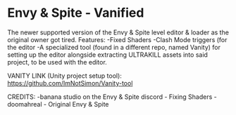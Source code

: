 # Envy & Spite - Vanified
The newer supported version of the Envy &amp; Spite level editor &amp; loader as the original owner got tired.
Features:
  -Fixed Shaders
  -Clash Mode triggers (for the editor
  -A specialized tool (found in a different repo, named Vanity) for setting up the editor alongside extracting ULTRAKILL assets into said project, to be used with the editor.

VANITY LINK (Unity project setup tool): https://github.com/ImNotSimon/Vanity-tool

CREDITS:
-banana studio on the Envy & Spite discord - Fixing Shaders
-doomahreal - Original Envy & Spite

